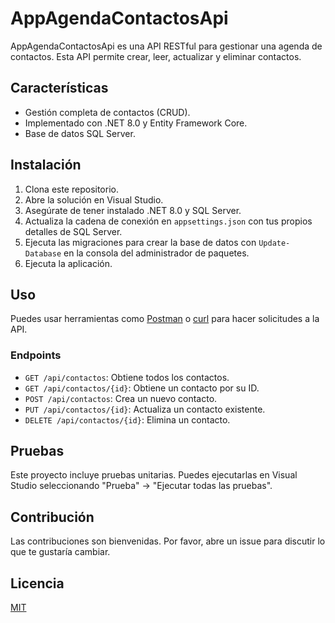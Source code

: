 # AppAgendaContactosApi

AppAgendaContactosApi es una API RESTful para gestionar una agenda de contactos. Esta API permite crear, leer, actualizar y eliminar contactos.

## Características

- Gestión completa de contactos (CRUD).
- Implementado con .NET 8.0 y Entity Framework Core.
- Base de datos SQL Server.

## Instalación

1. Clona este repositorio.
2. Abre la solución en Visual Studio.
3. Asegúrate de tener instalado .NET 8.0 y SQL Server.
4. Actualiza la cadena de conexión en `appsettings.json` con tus propios detalles de SQL Server.
5. Ejecuta las migraciones para crear la base de datos con `Update-Database` en la consola del administrador de paquetes.
6. Ejecuta la aplicación.

## Uso

Puedes usar herramientas como [Postman](https://www.postman.com/) o [curl](https://curl.se/) para hacer solicitudes a la API.

### Endpoints

- `GET /api/contactos`: Obtiene todos los contactos.
- `GET /api/contactos/{id}`: Obtiene un contacto por su ID.
- `POST /api/contactos`: Crea un nuevo contacto.
- `PUT /api/contactos/{id}`: Actualiza un contacto existente.
- `DELETE /api/contactos/{id}`: Elimina un contacto.

## Pruebas

Este proyecto incluye pruebas unitarias. Puedes ejecutarlas en Visual Studio seleccionando "Prueba" -> "Ejecutar todas las pruebas".

## Contribución

Las contribuciones son bienvenidas. Por favor, abre un issue para discutir lo que te gustaría cambiar.

## Licencia

[MIT](https://choosealicense.com/licenses/mit/)
